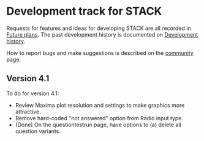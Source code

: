# Development track for STACK

Requests for features and ideas for developing STACK are all recorded in [Future plans](Future_plans.md). The
past development history is documented on [Development history](Development_history.md).

How to report bugs and make suggestions is described on the [community](../About/Community.md) page.

## Version 4.1

To do for version 4.1:

* Review Maxima plot resolution and settings to make graphics more attractive.
* Remove hard-coded "not answered" option from Radio input type.
* (Done) On the questiontestrun page, have options to (a) delete all question variants.
